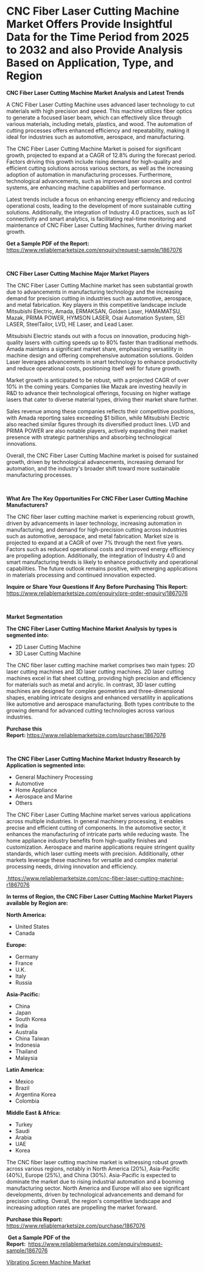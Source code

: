 <p><h1>CNC Fiber Laser Cutting Machine Market Offers Provide Insightful Data for the Time Period from 2025 to 2032 and also Provide Analysis Based on Application, Type, and Region</h1></p><p><strong>CNC Fiber Laser Cutting Machine Market Analysis and Latest Trends</strong></p>
<p><p>A CNC Fiber Laser Cutting Machine uses advanced laser technology to cut materials with high precision and speed. This machine utilizes fiber optics to generate a focused laser beam, which can effectively slice through various materials, including metals, plastics, and wood. The automation of cutting processes offers enhanced efficiency and repeatability, making it ideal for industries such as automotive, aerospace, and manufacturing.</p><p>The CNC Fiber Laser Cutting Machine Market is poised for significant growth, projected to expand at a CAGR of 12.8% during the forecast period. Factors driving this growth include rising demand for high-quality and efficient cutting solutions across various sectors, as well as the increasing adoption of automation in manufacturing processes. Furthermore, technological advancements, such as improved laser sources and control systems, are enhancing machine capabilities and performance.</p><p>Latest trends include a focus on enhancing energy efficiency and reducing operational costs, leading to the development of more sustainable cutting solutions. Additionally, the integration of Industry 4.0 practices, such as IoT connectivity and smart analytics, is facilitating real-time monitoring and maintenance of CNC Fiber Laser Cutting Machines, further driving market growth.</p></p>
<p><strong>Get a Sample PDF of the Report:&nbsp;</strong> <a href="https://www.reliablemarketsize.com/enquiry/request-sample/1867076?utm_campaign=3223&utm_medium=2&utm_source=Github&utm_content=ia&utm_term=11042025&utm_id=cnc-fiber-laser-cutting-machine">https://www.reliablemarketsize.com/enquiry/request-sample/1867076</a></p>
<p>&nbsp;</p>
<p><strong>CNC Fiber Laser Cutting Machine Major Market Players</strong></p>
<p><p>The CNC Fiber Laser Cutting Machine market has seen substantial growth due to advancements in manufacturing technology and the increasing demand for precision cutting in industries such as automotive, aerospace, and metal fabrication. Key players in this competitive landscape include Mitsubishi Electric, Amada, ERMAKSAN, Golden Laser, HAMAMATSU, Mazak, PRIMA POWER, HYMSON LASER, Osai Automation System, SEI LASER, SteelTailor, LVD, HE Laser, and Lead Laser.</p><p>Mitsubishi Electric stands out with a focus on innovation, producing high-quality lasers with cutting speeds up to 80% faster than traditional methods. Amada maintains a significant market share, emphasizing versatility in machine design and offering comprehensive automation solutions. Golden Laser leverages advancements in smart technology to enhance productivity and reduce operational costs, positioning itself well for future growth.</p><p>Market growth is anticipated to be robust, with a projected CAGR of over 10% in the coming years. Companies like Mazak are investing heavily in R&D to advance their technological offerings, focusing on higher wattage lasers that cater to diverse material types, driving their market share further. </p><p>Sales revenue among these companies reflects their competitive positions, with Amada reporting sales exceeding $1 billion, while Mitsubishi Electric also reached similar figures through its diversified product lines. LVD and PRIMA POWER are also notable players, actively expanding their market presence with strategic partnerships and absorbing technological innovations.</p><p>Overall, the CNC Fiber Laser Cutting Machine market is poised for sustained growth, driven by technological advancements, increasing demand for automation, and the industry's broader shift toward more sustainable manufacturing processes.</p></p>
<p>&nbsp;</p>
<p><strong>What Are The Key Opportunities For CNC Fiber Laser Cutting Machine Manufacturers?</strong></p>
<p><p>The CNC fiber laser cutting machine market is experiencing robust growth, driven by advancements in laser technology, increasing automation in manufacturing, and demand for high-precision cutting across industries such as automotive, aerospace, and metal fabrication. Market size is projected to expand at a CAGR of over 7% through the next five years. Factors such as reduced operational costs and improved energy efficiency are propelling adoption. Additionally, the integration of Industry 4.0 and smart manufacturing trends is likely to enhance productivity and operational capabilities. The future outlook remains positive, with emerging applications in materials processing and continued innovation expected.</p></p>
<p><strong>Inquire or Share Your Questions If Any Before Purchasing This Report:</strong> <a href="https://www.reliablemarketsize.com/enquiry/pre-order-enquiry/1867076?utm_campaign=3223&utm_medium=2&utm_source=Github&utm_content=ia&utm_term=11042025&utm_id=cnc-fiber-laser-cutting-machine">https://www.reliablemarketsize.com/enquiry/pre-order-enquiry/1867076</a></p>
<p>&nbsp;</p>
<p><strong>Market Segmentation</strong></p>
<p><strong>The CNC Fiber Laser Cutting Machine Market Analysis by types is segmented into:</strong></p>
<p><ul><li>2D Laser Cutting Machine</li><li>3D Laser Cutting Machine</li></ul></p>
<p><p>The CNC fiber laser cutting machine market comprises two main types: 2D laser cutting machines and 3D laser cutting machines. 2D laser cutting machines excel in flat sheet cutting, providing high precision and efficiency for materials such as metal and acrylic. In contrast, 3D laser cutting machines are designed for complex geometries and three-dimensional shapes, enabling intricate designs and enhanced versatility in applications like automotive and aerospace manufacturing. Both types contribute to the growing demand for advanced cutting technologies across various industries.</p></p>
<p><strong>Purchase this Report:&nbsp;</strong><a href="https://www.reliablemarketsize.com/purchase/1867076?utm_campaign=3223&utm_medium=2&utm_source=Github&utm_content=ia&utm_term=11042025&utm_id=cnc-fiber-laser-cutting-machine">https://www.reliablemarketsize.com/purchase/1867076</a></p>
<p>&nbsp;</p>
<p><strong>The CNC Fiber Laser Cutting Machine Market Industry Research by Application is segmented into:</strong></p>
<p><ul><li>General Machinery Processing</li><li>Automotive</li><li>Home Appliance</li><li>Aerospace and Marine</li><li>Others</li></ul></p>
<p><p>The CNC Fiber Laser Cutting Machine market serves various applications across multiple industries. In general machinery processing, it enables precise and efficient cutting of components. In the automotive sector, it enhances the manufacturing of intricate parts while reducing waste. The home appliance industry benefits from high-quality finishes and customization. Aerospace and marine applications require stringent quality standards, which laser cutting meets with precision. Additionally, other markets leverage these machines for versatile and complex material processing needs, driving innovation and efficiency.</p></p>
<p><a href="https://www.reliablemarketsize.com/cnc-fiber-laser-cutting-machine-r1867076?utm_campaign=3223&utm_medium=2&utm_source=Github&utm_content=ia&utm_term=11042025&utm_id=cnc-fiber-laser-cutting-machine">&nbsp;https://www.reliablemarketsize.com/cnc-fiber-laser-cutting-machine-r1867076</a></p>
<p><strong>In terms of Region, the CNC Fiber Laser Cutting Machine Market Players available by Region are:</strong></p>
<p>
    <p> <strong> North America: </strong>
        <ul>
            <li>United States</li>
            <li>Canada</li>
        </ul>
        </p> 
    <p> <strong> Europe: </strong>
        <ul>
            <li>Germany</li>
            <li>France</li>
            <li>U.K.</li>
            <li>Italy</li>
            <li>Russia</li>
        </ul>
        </p> 
    <p> <strong> Asia-Pacific: </strong>
        <ul>
            <li>China</li>
            <li>Japan</li>
            <li>South Korea</li>
            <li>India</li>
            <li>Australia</li>
            <li>China Taiwan</li>
            <li>Indonesia</li>
            <li>Thailand</li>
            <li>Malaysia</li>
        </ul>
        </p> 
    <p> <strong> Latin America: </strong>
        <ul>
            <li>Mexico</li>
            <li>Brazil</li>
            <li>Argentina Korea</li>
            <li>Colombia</li>
        </ul>
        </p> 
    <p> <strong> Middle East & Africa: </strong>
        <ul>
            <li>Turkey</li>
            <li>Saudi</li>
            <li>Arabia</li>
            <li>UAE</li>
            <li>Korea</li>
        </ul>
    </p>
    </p>
<p><p>The CNC fiber laser cutting machine market is witnessing robust growth across various regions, notably in North America (20%), Asia-Pacific (40%), Europe (25%), and China (30%). Asia-Pacific is expected to dominate the market due to rising industrial automation and a booming manufacturing sector. North America and Europe will also see significant developments, driven by technological advancements and demand for precision cutting. Overall, the region's competitive landscape and increasing adoption rates are propelling the market forward.</p></p>
<p><strong>Purchase this Report: </strong><a href="https://www.reliablemarketsize.com/purchase/1867076?utm_campaign=3223&utm_medium=2&utm_source=Github&utm_content=ia&utm_term=11042025&utm_id=cnc-fiber-laser-cutting-machine">https://www.reliablemarketsize.com/purchase/1867076</a></p>
<p>&nbsp;<strong>Get a Sample PDF of the Report:&nbsp;&nbsp;</strong><a href="https://www.reliablemarketsize.com/enquiry/request-sample/1867076?utm_campaign=3223&utm_medium=2&utm_source=Github&utm_content=ia&utm_term=11042025&utm_id=cnc-fiber-laser-cutting-machine">https://www.reliablemarketsize.com/enquiry/request-sample/1867076</a></p>
<p><strong></strong></p>
<p><p><a href="https://github.com/rakowpleetj1/Market-Research-Report-List-1/blob/main/vibrating-screen-machine-market.md?utm_campaign=3223&utm_medium=2&utm_source=Github&utm_content=ia&utm_term=11042025&utm_id=cnc-fiber-laser-cutting-machine">Vibrating Screen Machine Market</a></p></p>
